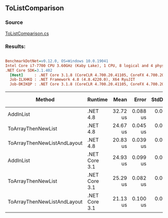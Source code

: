 ﻿## ToListComparison

### Source
[ToListComparison.cs](../../src/StructLinq.Benchmark/ToListComparison.cs)

### Results:
``` ini

BenchmarkDotNet=v0.12.0, OS=Windows 10.0.19041
Intel Core i7-7700 CPU 3.60GHz (Kaby Lake), 1 CPU, 8 logical and 4 physical cores
.NET Core SDK=3.1.402
  [Host]     : .NET Core 3.1.8 (CoreCLR 4.700.20.41105, CoreFX 4.700.20.41903), X64 RyuJIT
  Job-ILXHKQ : .NET Framework 4.8 (4.8.4220.0), X64 RyuJIT
  Job-DKIKQP : .NET Core 3.1.8 (CoreCLR 4.700.20.41105, CoreFX 4.700.20.41903), X64 RyuJIT


```
|                      Method |       Runtime |     Mean |    Error |   StdDev |   Gen 0 |  Gen 1 | Gen 2 | Allocated |
|---------------------------- |-------------- |---------:|---------:|---------:|--------:|-------:|------:|----------:|
|                   AddInList |      .NET 4.8 | 32.72 us | 0.088 us | 0.073 us | 31.1890 | 0.0610 |     - | 128.48 KB |
|          ToArrayThenNewList |      .NET 4.8 | 24.67 us | 0.045 us | 0.042 us | 19.0430 | 0.0305 |     - |  78.37 KB |
| ToArrayThenNewListAndLayout |      .NET 4.8 | 20.83 us | 0.039 us | 0.036 us |  9.5215 |      - |     - |  39.19 KB |
|                   AddInList | .NET Core 3.1 | 24.93 us | 0.099 us | 0.093 us | 31.2195 | 0.0916 |     - | 128.32 KB |
|          ToArrayThenNewList | .NET Core 3.1 | 25.29 us | 0.082 us | 0.073 us | 19.0430 | 3.7842 |     - |   78.2 KB |
| ToArrayThenNewListAndLayout | .NET Core 3.1 | 21.13 us | 0.100 us | 0.093 us |  9.5215 | 1.1902 |     - |  39.12 KB |
